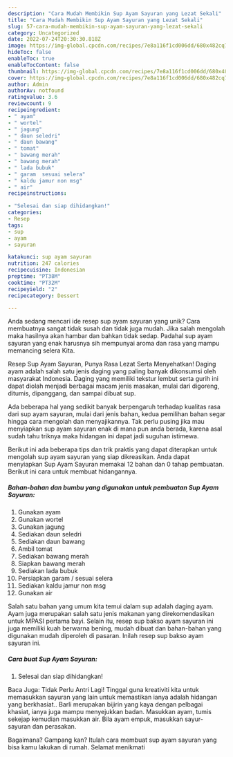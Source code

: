```yaml
---
description: "Cara Mudah Membikin Sup Ayam Sayuran yang Lezat Sekali"
title: "Cara Mudah Membikin Sup Ayam Sayuran yang Lezat Sekali"
slug: 57-cara-mudah-membikin-sup-ayam-sayuran-yang-lezat-sekali
category: Uncategorized
date: 2022-07-24T20:30:30.818Z
image: https://img-global.cpcdn.com/recipes/7e8a116f1cd006dd/680x482cq70/sup-ayam-sayuran-foto-resep-utama.jpg
hideToc: false
enableToc: true
enableTocContent: false
thumbnail: https://img-global.cpcdn.com/recipes/7e8a116f1cd006dd/680x482cq70/sup-ayam-sayuran-foto-resep-utama.jpg
cover: https://img-global.cpcdn.com/recipes/7e8a116f1cd006dd/680x482cq70/sup-ayam-sayuran-foto-resep-utama.jpg
author: Admin
authorAv: notfound
ratingvalue: 3.6
reviewcount: 9
recipeingredient:
- " ayam"
- " wortel"
- " jagung"
- " daun seledri"
- " daun bawang"
- " tomat"
- " bawang merah"
- " bawang merah"
- " lada bubuk"
- " garam  sesuai selera"
- " kaldu jamur non msg"
- " air"
recipeinstructions:

- "Selesai dan siap dihidangkan!"
categories:
- Resep
tags:
- sup
- ayam
- sayuran

katakunci: sup ayam sayuran 
nutrition: 247 calories
recipecuisine: Indonesian
preptime: "PT38M"
cooktime: "PT32M"
recipeyield: "2"
recipecategory: Dessert

---
```





Anda sedang mencari ide resep sup ayam sayuran yang unik? Cara membuatnya sangat tidak susah dan tidak juga mudah. Jika salah mengolah maka hasilnya akan hambar dan bahkan tidak sedap. Padahal sup ayam sayuran yang enak harusnya sih mempunyai aroma dan rasa yang mampu memancing selera Kita.





Resep Sup Ayam Sayuran, Punya Rasa Lezat Serta Menyehatkan! Daging ayam adalah salah satu jenis daging yang paling banyak dikonsumsi oleh masyarakat Indonesia. Daging yang memiliki tekstur lembut serta gurih ini dapat diolah menjadi berbagai macam jenis masakan, mulai dari digoreng, ditumis, dipanggang, dan sampai dibuat sup.

Ada beberapa hal yang sedikit banyak berpengaruh terhadap kualitas rasa dari sup ayam sayuran, mulai dari jenis bahan, kedua pemilihan bahan segar hingga cara mengolah dan menyajikannya. Tak perlu pusing jika mau menyiapkan sup ayam sayuran enak di mana pun anda berada, karena asal sudah tahu triknya maka hidangan ini dapat jadi suguhan istimewa.






Berikut ini ada beberapa tips dan trik praktis yang dapat diterapkan untuk mengolah sup ayam sayuran yang siap dikreasikan. Anda dapat menyiapkan Sup Ayam Sayuran memakai 12 bahan dan 0 tahap pembuatan. Berikut ini cara untuk membuat hidangannya.

<!--inarticleads1-->

##### Bahan-bahan dan bumbu yang digunakan untuk pembuatan Sup Ayam Sayuran:

1. Gunakan  ayam
1. Gunakan  wortel
1. Gunakan  jagung
1. Sediakan  daun seledri
1. Sediakan  daun bawang
1. Ambil  tomat
1. Sediakan  bawang merah
1. Siapkan  bawang merah
1. Sediakan  lada bubuk
1. Persiapkan  garam / sesuai selera
1. Sediakan  kaldu jamur non msg
1. Gunakan  air


Salah satu bahan yang umum kita temui dalam sup adalah daging ayam. Ayam juga merupakan salah satu jenis makanan yang direkomendasikan untuk MPASI pertama bayi. Selain itu, resep sup bakso ayam sayuran ini juga memiliki kuah berwarna bening, mudah dibuat dan bahan-bahan yang digunakan mudah diperoleh di pasaran. Inilah resep sup bakso ayam sayuran ini. 

<!--inarticleads2-->

##### Cara buat Sup Ayam Sayuran:


1. Selesai dan siap dihidangkan!

Baca Juga: Tidak Perlu Antri Lagi! Tinggal guna kreativiti kita untuk memasukkan sayuran yang lain untuk memastikan ianya adalah hidangan yang berkhasiat.. Barli merupakan bijirin yang kaya dengan pelbagai khasiat, ianya juga mampu menyejukkan badan. Masukkan ayam, tumis sekejap kemudian masukkan air. Bila ayam empuk, masukkan sayur-sayuran dan perasakan. 

Bagaimana? Gampang kan? Itulah cara membuat sup ayam sayuran yang bisa kamu lakukan di rumah. Selamat menikmati
